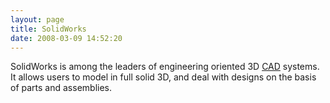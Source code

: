 ```yaml
---
layout: page
title: SolidWorks
date: 2008-03-09 14:52:20
---
```

SolidWorks is among the leaders of engineering oriented 3D <a href="/wiki/cad.html" title="Computer Aided Design">CAD</a> systems. It allows users to model in full solid 3D, and deal with designs on the basis of parts and assemblies.
